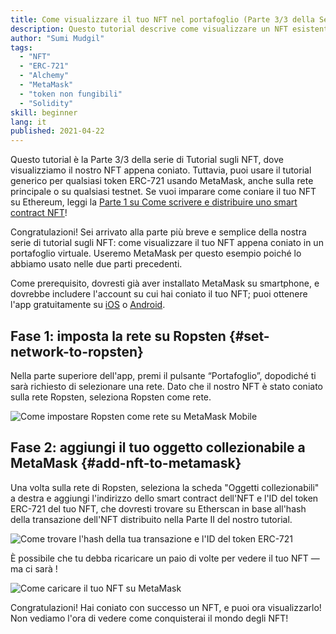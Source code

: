 ```yaml
---
title: Come visualizzare il tuo NFT nel portafoglio (Parte 3/3 della Serie di tutorial sugli NFT)
description: Questo tutorial descrive come visualizzare un NFT esistente su MetaMask!
author: "Sumi Mudgil"
tags:
  - "NFT"
  - "ERC-721"
  - "Alchemy"
  - "MetaMask"
  - "token non fungibili"
  - "Solidity"
skill: beginner
lang: it
published: 2021-04-22
---
```


Questo tutorial è la Parte 3/3 della serie di Tutorial sugli NFT, dove visualizziamo il nostro NFT appena coniato. Tuttavia, puoi usare il tutorial generico per qualsiasi token ERC-721 usando MetaMask, anche sulla rete principale o su qualsiasi testnet. Se vuoi imparare come coniare il tuo NFT su Ethereum, leggi la [Parte 1 su Come scrivere e distribuire uno smart contract NFT](/developers/tutorials/how-to-write-and-deploy-an-nft)!

Congratulazioni! Sei arrivato alla parte più breve e semplice della nostra serie di tutorial sugli NFT: come visualizzare il tuo NFT appena coniato in un portafoglio virtuale. Useremo MetaMask per questo esempio poiché lo abbiamo usato nelle due parti precedenti.

Come prerequisito, dovresti già aver installato MetaMask su smartphone, e dovrebbe includere l'account su cui hai coniato il tuo NFT; puoi ottenere l'app gratuitamente su [iOS](https://apps.apple.com/us/app/metamask-blockchain-wallet/id1438144202) o [Android](https://play.google.com/store/apps/details?id=io.metamask&hl=en_US&gl=US).

## Fase 1: imposta la rete su Ropsten {#set-network-to-ropsten}

Nella parte superiore dell'app, premi il pulsante “Portafoglio”, dopodiché ti sarà richiesto di selezionare una rete. Dato che il nostro NFT è stato coniato sulla rete Ropsten, seleziona Ropsten come rete.

![Come impostare Ropsten come rete su MetaMask Mobile](./ropstenMetamask.gif)

## Fase 2: aggiungi il tuo oggetto collezionabile a MetaMask {#add-nft-to-metamask}

Una volta sulla rete di Ropsten, seleziona la scheda "Oggetti collezionabili" a destra e aggiungi l'indirizzo dello smart contract dell'NFT e l'ID del token ERC-721 del tuo NFT, che dovresti trovare su Etherscan in base all'hash della transazione dell'NFT distribuito nella Parte II del nostro tutorial.

![Come trovare l'hash della tua transazione e l'ID del token ERC-721](./findNFTEtherscan.png)

È possibile che tu debba ricaricare un paio di volte per vedere il tuo NFT — ma ci sarà <Emoji text="" size={1} />!

![Come caricare il tuo NFT su MetaMask](./findNFTMetamask.gif)

Congratulazioni! Hai coniato con successo un NFT, e puoi ora visualizzarlo! Non vediamo l'ora di vedere come conquisterai il mondo degli NFT!

